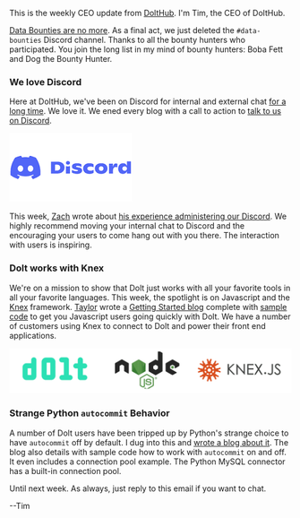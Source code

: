 This is the weekly CEO update from [DoltHub](https://www.dolthub.com/). I'm Tim, the CEO of DoltHub. 

[Data Bounties are no more](https://www.dolthub.com/blog/2023-09-18-bye-bye-bounties/). As a final act, we just deleted the `#data-bounties` Discord channel. Thanks to all the bounty hunters who participated. You join the long list in my mind of bounty hunters: Boba Fett and Dog the Bounty Hunter.

### We love Discord

Here at DoltHub, we've been on Discord for internal and external chat [for a long time](https://www.dolthub.com/blog/2020-08-26-discord/). We love it. We ened every blog with a call to action to [talk to us on Discord](https://discord.gg/gqr7K4VNKe).

[![Discord](../images/discord-logo.png)](https://www.dolthub.com/blog/2023-09-22-running-open-source-discord/)

This week, [Zach](https://www.dolthub.com/team#zach) wrote about [his experience administering our Discord](https://www.dolthub.com/blog/2023-09-22-running-open-source-discord/). We highly recommend moving your internal chat to Discord and the encouraging your users to come hang out with you there. The interaction with users is inspiring. 

### Dolt works with Knex

We're on a mission to show that Dolt just works with all your favorite tools in all your favorite languages. This week, the spotlight is on Javascript and the [Knex](https://knexjs.org/) framework. [Taylor](https://www.dolthub.com/team#taylor) wrote a [Getting Started blog](https://www.dolthub.com/blog/2023-09-27-dolt-and-knexjs/) complete with [sample code](https://github.com/dolthub/dolt-knexjs-example/blob/main/index.js) to get you Javascript users going quickly with Dolt. We have a number of customers using Knex to connect to Dolt and power their front end applications. 

[![Dolt + Knex](../images/dolt-knexjs.png)](https://www.dolthub.com/blog/2023-09-27-dolt-and-knexjs/)

### Strange Python `autocommit` Behavior

A number of Dolt users have been tripped up by Python's strange choice to have `autocommit` off by default. I dug into this and [wrote a blog about it](https://www.dolthub.com/blog/2023-09-25-python-autocommit/). The blog also details with sample code how to work with `autocommit` on and off. It even includes a connection pool example. The Python MySQL connector has a built-in connection pool.

Until next week. As always, just reply to this email if you want to chat.

--Tim
